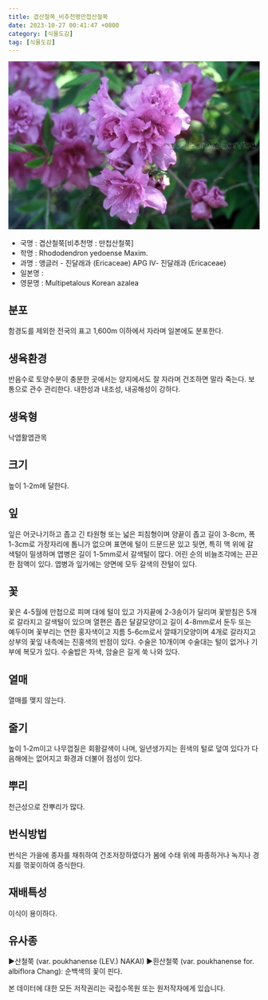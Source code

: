 ```yaml
---
title: 겹산철쭉_비추천명만첩산철쭉
date: 2023-10-27 00:41:47 +0800
category: [식물도감]
tag: [식물도감]
---
```




![겹산철쭉[비추천명 : 만첩산철쭉]](/assets/img/fileUpload/plants/basic/Ericaceae/Rhododendron/7560/1_th2.JPG)
- 국명 : 겹산철쭉[비추천명 : 만첩산철쭉]
- 학명 : Rhododendron yedoense Maxim.
- 과명 : 앵글러 - 진달래과 (Ericaceae) APG Ⅳ- 진달래과 (Ericaceae)
- 일본명 : 
- 영문명 : Multipetalous Korean azalea


## 분포
함경도를 제외한 전국의 표고 1,600m 이하에서 자라며 일본에도 분포한다.
## 생육환경
반음수로 토양수분이 충분한 곳에서는 양지에서도 잘 자라며 건조하면 말라 죽는다. 보통으로 관수 관리한다. 내한성과 내조성, 내공해성이 강하다.
## 생육형
낙엽활엽관목
## 크기
높이 1-2m에 달한다.
## 잎
잎은 어긋나기하고 좁고 긴 타원형 또는 넓은 피침형이며 양끝이 좁고 길이 3-8cm, 폭 1-3cm로 가장자리에 톱니가 없으며 표면에 털이 드문드문 있고 뒷면, 특히 맥 위에 갈색털이 밀생하며 엽병은 길이 1-5mm로서 갈색털이 많다. 어린 순의 비늘조각에는 끈끈한 점액이 있다. 엽병과 잎가에는 양면에 모두 갈색의 잔털이 있다.
## 꽃
꽃은 4-5월에 만첩으로 피며 대에 털이 있고 가지끝에 2-3송이가 달리며 꽃받침은 5개로 갈라지고 갈색털이 있으며 열편은 좁은 달걀모양이고 길이 4-8mm로서 둔두 또는 예두이며 꽃부리는 연한 홍자색이고 지름 5-6cm로서 깔때기모양이며 4개로 갈라지고 상부의 꽃잎 내측에는 진홍색의 반점이 있다. 수술은 10개이며 수술대는 털이 없거나 기부에 복모가 있다. 수술밥은 자색, 암술은 길게 쑥 나와 있다.
## 열매
열매를 맺지 않는다.
## 줄기
높이 1-2m이고 나무껍질은 회황갈색이 나며, 일년생가지는 흰색의 털로 덮여 있다가 다음해에는 없어지고 화경과 더불어 점성이 있다.
## 뿌리
천근성으로 잔뿌리가 많다.
## 번식방법
번식은 가을에 종자를 채취하여 건조저장하였다가 봄에 수태 위에 파종하거나 녹지나 경지를 꺾꽂이하여 증식한다.
## 재배특성
이식이 용이하다.
## 유사종
▶산철쭉 (var. poukhanense (LEV.) NAKAI)
▶흰산철쭉 (var. poukhanense for. albiflora Chang): 순백색의 꽃이 핀다.






본 데이터에 대한 모든 저작권리는 국립수목원 또는 원저작자에게 있습니다.
